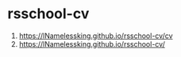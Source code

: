 # rsschool-cv

1. https://lNamelessking.github.io/rsschool-cv/cv
2. https://lNamelessking.github.io/rsschool-cv/
